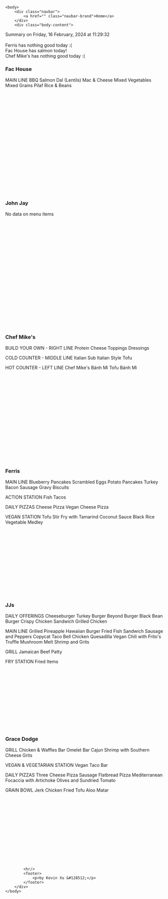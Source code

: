 <!DOCTYPE html>
<html>
    <head>
        <meta charset="UTF-8">
        <title>
Dining Info
</title>
        <link rel="stylesheet" type="text/css" href="/static/dining.css" />
    </head>

    <body>
        <div class="navbar">
            <a href="" class="navbar-brand">Home</a>
        </div>
        <div class="body-content">
            
<div class="summary">
  Summary on Friday, 16 February, 2024 at 11:29:32
  <br><br>
  Ferris has nothing good today :(
  <br>
  Fac House has salmon today!
  <br>
  Chef Mike's has nothing good today :(
  <br>
</div>
<div class="w3-row-padding w3-center w3-margin-top">
  <div class="w3-third">
    <div class="w3-card w3-container" style="min-height:400px">
    <h3>Fac House</h3>
    <div class="list">
MAIN LINE
BBQ Salmon
Dal (Lentils)
Mac & Cheese
Mixed Vegetables
Mixed Grains Pilaf
Rice & Beans
</div>
    <br>
    </div>
    <div class="w3-card w3-container" style="min-height:400px">
      <h3>John Jay</h3>
      <i class="fa fa-css3 w3-margin-bottom w3-text-theme" style="font-size:10px"></i>
      <div class="list">No data on menu items</div>
      <br>
    </div>
  </div>
  <div class="w3-third">
    <div class="w3-card w3-container" style="min-height:400px">
    <h3>Chef Mike's</h3>
    <i class="fa fa-css3 w3-margin-bottom w3-text-theme" style="font-size:10px"></i>
      <div class="list">
BUILD YOUR OWN - RIGHT LINE
Protein
Cheese
Toppings
Dressings

COLD COUNTER - MIDDLE LINE
Italian Sub
Italian Style Tofu

HOT COUNTER - LEFT LINE
Chef Mike's Bánh Mì
Tofu Bánh Mì
</div>
      <br>
    </div>
    <div class="w3-card w3-container" style="min-height:400px">
      <h3>Ferris</h3>
      <div class="list">
MAIN LINE
Blueberry Pancakes
Scrambled Eggs
Potato Pancakes
Turkey Bacon
Sausage Gravy
Biscuits

ACTION STATION
Fish Tacos

DAILY PIZZAS
Cheese Pizza
Vegan Cheese Pizza

VEGAN STATION
Tofu Stir Fry with Tamarind Coconut Sauce
Black Rice
Vegetable Medley
</div>
      <br>
    </div>
  </div>
  <div class="w3-third">
    <div class="w3-card w3-container" style="min-height:400px">
    <h3>JJs</h3>
    <i class="fa fa-diamond w3-margin-bottom w3-text-theme" style="font-size:10px"></i>
    <div class="list">
DAILY OFFERINGS
Cheeseburger
Turkey Burger
Beyond Burger
Black Bean Burger
Crispy Chicken Sandwich
Grilled Chicken

MAIN LINE
Grilled Pineapple Hawaiian Burger
Fried Fish Sandwich
Sausage and Peppers
Copycat Taco Bell Chicken Quesadilla
Vegan Chili with Frito's
Truffle Mushroom Melt
Shrimp and Grits

GRILL
Jamaican Beef Patty

FRY STATION
Fried Items
</div>
    <br>
    </div>
    <div class="w3-card w3-container" style="min-height:400px">
      <h3>Grace Dodge</h3>
      <i class="fa fa-diamond w3-margin-bottom w3-text-theme" style="font-size:10px"></i>
      <div class="list">
GRILL
Chicken & Waffles Bar
Omelet Bar
Cajun Shrimp with Southern Cheese Grits

VEGAN & VEGETARIAN STATION
Vegan Taco Bar

DAILY PIZZAS
Three Cheese Pizza
Sausage Flatbread Pizza
Mediterranean Focaccia with Artichoke Olives and Sundried Tomato

GRAIN BOWL
Jerk Chicken
Fried Tofu
Aloo Matar
</div>
      <br>
    </div>
  </div>
</div>



            <hr/>
            <footer>
                <p>by Kevin Xu &#128512;</p>
            </footer>
        </div>
    </body>
</html>